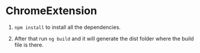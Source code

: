 # ChromeExtension

1. `npm install` to install all the dependencies.

2. After that run `ng build` and it will generate the dist folder where the build file is there.

